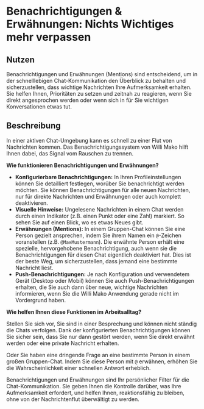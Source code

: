 
# Benachrichtigungen & Erwähnungen: Nichts Wichtiges mehr verpassen

## Nutzen

Benachrichtigungen und Erwähnungen (Mentions) sind entscheidend, um in der schnelllebigen Chat-Kommunikation den Überblick zu behalten und sicherzustellen, dass wichtige Nachrichten Ihre Aufmerksamkeit erhalten. Sie helfen Ihnen, Prioritäten zu setzen und zeitnah zu reagieren, wenn Sie direkt angesprochen werden oder wenn sich in für Sie wichtigen Konversationen etwas tut.

## Beschreibung

In einer aktiven Chat-Umgebung kann es schnell zu einer Flut von Nachrichten kommen. Das Benachrichtigungssystem von Willi Mako hilft Ihnen dabei, das Signal vom Rauschen zu trennen.

**Wie funktionieren Benachrichtigungen und Erwähnungen?**

*   **Konfigurierbare Benachrichtigungen:** In Ihren Profileinstellungen können Sie detailliert festlegen, worüber Sie benachrichtigt werden möchten. Sie können Benachrichtigungen für alle neuen Nachrichten, nur für direkte Nachrichten und Erwähnungen oder auch komplett deaktivieren.
*   **Visuelle Hinweise:** Ungelesene Nachrichten in einem Chat werden durch einen Indikator (z.B. einen Punkt oder eine Zahl) markiert. So sehen Sie auf einen Blick, wo es etwas Neues gibt.
*   **Erwähnungen (Mentions):** In einem Gruppen-Chat können Sie eine Person gezielt ansprechen, indem Sie ihrem Namen ein `@`-Zeichen voranstellen (z.B. `@MaxMustermann`). Die erwähnte Person erhält eine spezielle, hervorgehobene Benachrichtigung, auch wenn sie die Benachrichtigungen für diesen Chat eigentlich deaktiviert hat. Dies ist der beste Weg, um sicherzustellen, dass jemand eine bestimmte Nachricht liest.
*   **Push-Benachrichtigungen:** Je nach Konfiguration und verwendetem Gerät (Desktop oder Mobil) können Sie auch Push-Benachrichtigungen erhalten, die Sie auch dann über neue, wichtige Nachrichten informieren, wenn Sie die Willi Mako Anwendung gerade nicht im Vordergrund haben.

**Wie helfen Ihnen diese Funktionen im Arbeitsalltag?**

Stellen Sie sich vor, Sie sind in einer Besprechung und können nicht ständig die Chats verfolgen. Dank der konfigurierten Benachrichtigungen können Sie sicher sein, dass Sie nur dann gestört werden, wenn Sie direkt erwähnt werden oder eine private Nachricht erhalten.

Oder Sie haben eine dringende Frage an eine bestimmte Person in einem großen Gruppen-Chat. Indem Sie diese Person mit `@` erwähnen, erhöhen Sie die Wahrscheinlichkeit einer schnellen Antwort erheblich.

Benachrichtigungen und Erwähnungen sind Ihr persönlicher Filter für die Chat-Kommunikation. Sie geben Ihnen die Kontrolle darüber, was Ihre Aufmerksamkeit erfordert, und helfen Ihnen, reaktionsfähig zu bleiben, ohne von der Nachrichtenflut überwältigt zu werden.

